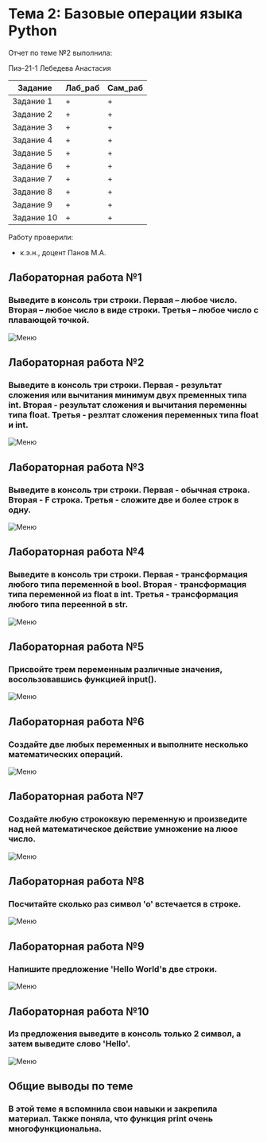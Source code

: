 # Тема 2: Базовые операции языка Python
Отчет по теме №2 выполнила:

Пиэ-21-1
Лебедева Анастасия

| Задание | Лаб_раб | Сам_раб |
| ------ | ------ | ------ |
| Задание 1 | + | + |
| Задание 2 | + | + |
| Задание 3 | + | + |
| Задание 4 | + | + |
| Задание 5 | + | + |
| Задание 6 | + | + |
| Задание 7 | + | + |
| Задание 8 | + | + |
| Задание 9 | + | + |
| Задание 10 | + | + |

Работу проверили:
- к.э.н., доцент Панов М.А.

## Лабораторная работа №1
### Выведите в консоль три строки. Первая – любое число. Вторая – любое число в виде строки. Третья – любое число с плавающей точкой.

![Меню](https://github.com/Nastya230404/Nastya/blob/Тема2/pic/lab1.png)

## Лабораторная работа №2
### Выведите в консоль три строки. Первая - результат сложения или вычитания минимум двух пременных типа int. Вторая - результат сложения и вычитания переменны типа float. Третья - резлтат сложения переменных типа float и int.
![Меню](https://github.com/Nastya230404/Nastya/blob/Тема2/pic/lab2.png)

## Лабораторная работа №3
### Выведите в консоль три строки. Первая - обычная строка. Вторая - F строка. Третья - сложите две и более строк в одну.
![Меню](https://github.com/Nastya230404/Nastya/blob/Тема2/pic/lab3.png)

## Лабораторная работа №4
### Выведите в консоль три строки. Первая - трансформация любого типа переменной в bool. Вторая - трансформация типа переменной из float в int. Третья - трансформация любого типа переенной в str.
![Меню](https://github.com/Nastya230404/Nastya/blob/Тема2/pic/lab4.png)

## Лабораторная работа №5
### Присвойте трем переменным различные значения, восользовавшись функцией input().
![Меню](https://github.com/Nastya230404/Nastya/blob/Тема2/pic/lab5.png)

## Лабораторная работа №6
### Создайте две любых переменных и выполните несколько математических операций.
![Меню](https://github.com/Nastya230404/Nastya/blob/Тема2/pic/lab6.png)

## Лабораторная работа №7
### Создайте любую стрококвую переменную и произведите  над ней математическое действие умножение на люое число.
![Меню](https://github.com/Nastya230404/Nastya/blob/Тема2/pic/lab7.png)

## Лабораторная работа №8
### Посчитайте сколько раз символ 'о' встечается в строке.
![Меню](https://github.com/Nastya230404/Nastya/blob/Тема2/pic/lab8.png)

## Лабораторная работа №9
### Напишите предложение 'Hello World'в две строки.
![Меню](https://github.com/Nastya230404/Nastya/blob/Тема2/pic/lab9.png)

## Лабораторная работа №10
###  Из предложения выведите в консоль только 2 символ, а затем выведите слово 'Hello'.
![Меню](https://github.com/Nastya230404/Nastya/blob/Тема2/pic/lab10.png)

## Общие выводы по теме
### В этой теме я вспомнила свои навыки и закрепила материал. Также поняла, что функция print очень многофункциональна.
